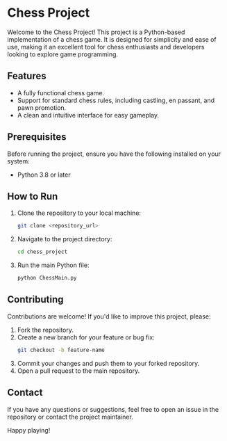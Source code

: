 # Chess Project

Welcome to the Chess Project! This project is a Python-based implementation of a chess game. It is designed for simplicity and ease of use, making it an excellent tool for chess enthusiasts and developers looking to explore game programming.

## Features

- A fully functional chess game.
- Support for standard chess rules, including castling, en passant, and pawn promotion.
- A clean and intuitive interface for easy gameplay.

## Prerequisites

Before running the project, ensure you have the following installed on your system:

- Python 3.8 or later

## How to Run

1. Clone the repository to your local machine:
   ```bash
   git clone <repository_url>
   ```

2. Navigate to the project directory:
   ```bash
   cd chess_project
   ```

3. Run the main Python file:
   ```bash
   python ChessMain.py
   ```

## Contributing

Contributions are welcome! If you'd like to improve this project, please:

1. Fork the repository.
2. Create a new branch for your feature or bug fix:
   ```bash
   git checkout -b feature-name
   ```
3. Commit your changes and push them to your forked repository.
4. Open a pull request to the main repository.

## Contact

If you have any questions or suggestions, feel free to open an issue in the repository or contact the project maintainer.

Happy playing!
